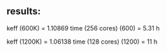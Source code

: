 results:
--------

keff (600K) = 1.10869
time (256 cores) (600) = 5.31 h

keff (1200K) = 1.06138
time (128 cores) (1200) = 11 h